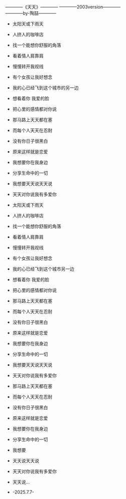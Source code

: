 ————《天天》————
————2003version————                                   
————by-陶喆————

- 太阳天或下雨天

- 人挤人的咖啡店

- 找一个能想你舒服的角落
 
- 看着情人肩靠肩
 
- 慢慢转开我视线
 
- 有个女孩让我好想念
 
- 我的心已经飞到这个城市的另一边
 
- 想看着你 我爱的脸
 
- 把心里的感情都对你说
 
- 那马路上天天都在塞

- 而每个人天天在忍耐

- 没有你日子很黑白
 
- 原来这样就是恋爱
 
- 我想要你在我身边
 
- 分享生命中的一切
 
- 我想要天天说天天说
 
- 天天对你说我有多爱你
 
- 太阳天或下雨天
 
- 人挤人的咖啡店
 
- 找一个能想你舒服的角落
 
- 看着情人肩靠肩
 
- 慢慢转开我视线
 
- 有个女孩让我好想念

- 我的心已经飞到这个城市另一边
 
- 想看着你 我爱的脸
 
- 把心里的感情都对你说
 
- 那马路上天天都在塞
 
- 而每个人天天在忍耐
 
- 没有你日子很黑白

- 原来这样就是恋爱
 
- 我想要你在我身边
 
- 分享生命中的一切
 
- 我想要天天说天天说
 
- 天天对你说我有多爱你
 
- 那马路上天天都在塞
 
- 而每个人天天在忍耐
 
- 没有你日子很黑白
 
- 原来这样就是恋爱
 
- 我想要你在我身边
 
- 分享生命中的一切
 
- 我想要
 
- 天天说天天说
 
- 天天对你说我有多爱你
 
- 天天说...

- -2025.7.7-